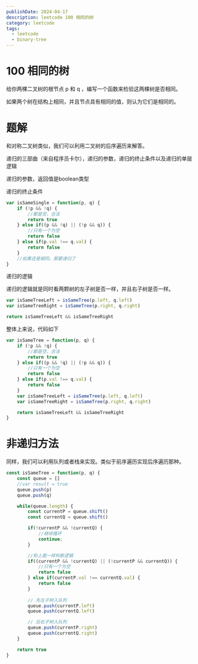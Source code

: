 ```yaml
---
publishDate: 2024-04-17
description: leetcode 100 相同的树
category: leetcode
tags:
  - leetcode
  - binary-tree
---
```


# 100 相同的树

给你两棵二叉树的根节点 p 和 q ，编写一个函数来检验这两棵树是否相同。

如果两个树在结构上相同，并且节点具有相同的值，则认为它们是相同的。

# 题解

和对称二叉树类似，我们可以利用二叉树的后序遍历来解答。

递归的三部曲（来自程序员卡尔），递归的参数，递归的终止条件以及递归的单层逻辑

递归的参数，返回值是boolean类型

递归的终止条件

```javascript
var isSameSingle = function(p, q) {
    if (!p && !q) {
        //都是空，合法
        return true
    } else if((p && !q) || (!p && q)) {
        //只有一个为空
        return false
    } else if(p.val !== q.val) {
        return false
    }
    //如果还是相同，那要递归了
}
```

递归的逻辑

递归的逻辑就是同时看两颗树的左子树是否一样，并且右子树是否一样。

```javascript
var isSameTreeLeft = isSameTree(p.left, q.left)
var isSameTreeRight = isSameTree(p.right, q.right)

return isSameTreeLeft && isSameTreeRight
```

整体上来说，代码如下

```javascript
var isSameTree = function(p, q) {
    if (!p && !q) {
        //都是空，合法
        return true
    } else if((p && !q) || (!p && q)) {
        //只有一个为空
        return false
    } else if(p.val !== q.val) {
        return false
    }
    var isSameTreeLeft = isSameTree(p.left, q.left)
    var isSameTreeRight = isSameTree(p.right, q.right)

    return isSameTreeLeft && isSameTreeRight
}
```

# 非递归方法

同样，我们可以利用队列或者栈来实现。类似于前序遍历实现后序遍历那种。

```javascript
const isSameTree = function(p, q) {
    const queue = []
    //var result = true
    queue.push(p)
    queue.push(q)

    while(queue.length) {
        const currentP = queue.shift()
        const currentQ = queue.shift()

        if(!currentP && !currentQ) {
            //继续循环
            continue;
        }

        //和上面一样判断逻辑
        if((currentP && !currentQ) || (!currentP && currentQ)) {
            //只有一个为空
            return false
        } else if(currentP.val !== currentQ.val) {
            return false
        }
        
        // 先左子树入队列
        queue.push(currentP.left)
        queue.push(currentQ.left)

        // 后右子树入队列
        queue.push(currentP.right)
        queue.push(currentQ.right)
    }

    return true
}
```
